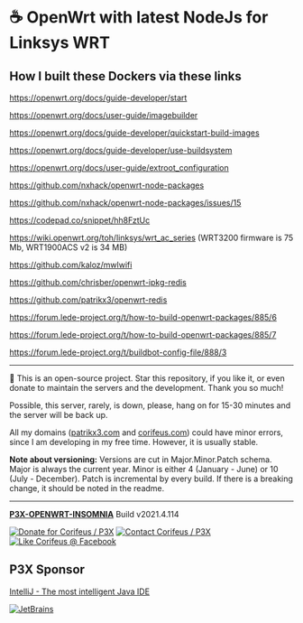 [//]: #@corifeus-header

# ☕ OpenWrt with latest NodeJs for Linksys WRT

                        
[//]: #@corifeus-header:end



## How I built these Dockers via these links

https://openwrt.org/docs/guide-developer/start

https://openwrt.org/docs/user-guide/imagebuilder

https://openwrt.org/docs/guide-developer/quickstart-build-images  

https://openwrt.org/docs/guide-developer/use-buildsystem

https://openwrt.org/docs/user-guide/extroot_configuration

https://github.com/nxhack/openwrt-node-packages  

https://github.com/nxhack/openwrt-node-packages/issues/15

https://codepad.co/snippet/hh8FztUc

https://wiki.openwrt.org/toh/linksys/wrt_ac_series (WRT3200 firmware is 75 Mb, WRT1900ACS v2 is 34 MB)

https://github.com/kaloz/mwlwifi

https://github.com/chrisber/openwrt-ipkg-redis

https://github.com/patrikx3/openwrt-redis


https://forum.lede-project.org/t/how-to-build-openwrt-packages/885/6  

https://forum.lede-project.org/t/how-to-build-openwrt-packages/885/7  

https://forum.lede-project.org/t/buildbot-config-file/888/3


[//]: #@corifeus-footer

---

🙏 This is an open-source project. Star this repository, if you like it, or even donate to maintain the servers and the development. Thank you so much!

Possible, this server, rarely, is down, please, hang on for 15-30 minutes and the server will be back up.

All my domains ([patrikx3.com](https://patrikx3.com) and [corifeus.com](https://corifeus.com)) could have minor errors, since I am developing in my free time. However, it is usually stable.

**Note about versioning:** Versions are cut in Major.Minor.Patch schema. Major is always the current year. Minor is either 4 (January - June) or 10 (July - December). Patch is incremental by every build. If there is a breaking change, it should be noted in the readme.


---

[**P3X-OPENWRT-INSOMNIA**](https://corifeus.com/openwrt-insomnia) Build v2021.4.114

[![Donate for Corifeus / P3X](https://img.shields.io/badge/Donate-Corifeus-003087.svg)](https://www.paypal.com/cgi-bin/webscr?cmd=_s-xclick&hosted_button_id=QZVM4V6HVZJW6)  [![Contact Corifeus / P3X](https://img.shields.io/badge/Contact-P3X-ff9900.svg)](https://www.patrikx3.com/en/front/contact) [![Like Corifeus @ Facebook](https://img.shields.io/badge/LIKE-Corifeus-3b5998.svg)](https://www.facebook.com/corifeus.software)


## P3X Sponsor

[IntelliJ - The most intelligent Java IDE](https://www.jetbrains.com/?from=patrikx3)

[![JetBrains](https://cdn.corifeus.com/assets/svg/jetbrains-logo.svg)](https://www.jetbrains.com/?from=patrikx3)




[//]: #@corifeus-footer:end

